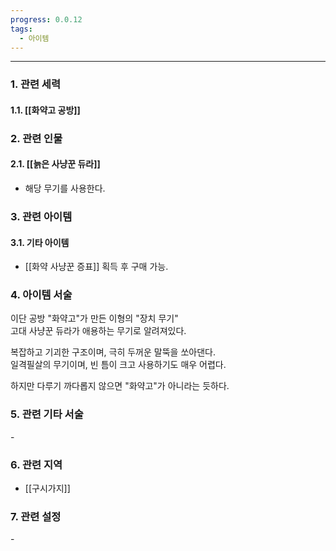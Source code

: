 ```yaml
---
progress: 0.0.12
tags:
  - 아이템
---
```

---
### 1. 관련 세력 
#### 1.1. [[화약고 공방]]

### 2. 관련 인물
#### 2.1. [[늙은 사냥꾼 듀라]]
- 해당 무기를 사용한다.

### 3. 관련 아이템
#### 3.1. 기타 아이템
- [[화약 사냥꾼 증표]] 획득 후 구매 가능.

### 4. 아이템 서술
이단 공방 "화약고"가 만든 이형의 "장치 무기"  
고대 사냥꾼 듀라가 애용하는 무기로 알려져있다.  
  
복잡하고 기괴한 구조이며, 극히 두꺼운 말뚝을 쏘아댄다.  
일격필살의 무기이며, 빈 틈이 크고 사용하기도 매우 어렵다.  
  
하지만 다루기 까다롭지 않으면 "화약고"가 아니라는 듯하다.

### 5. 관련 기타 서술
\- 
### 6. 관련 지역
- [[구시가지]]
### 7. 관련 설정
\-